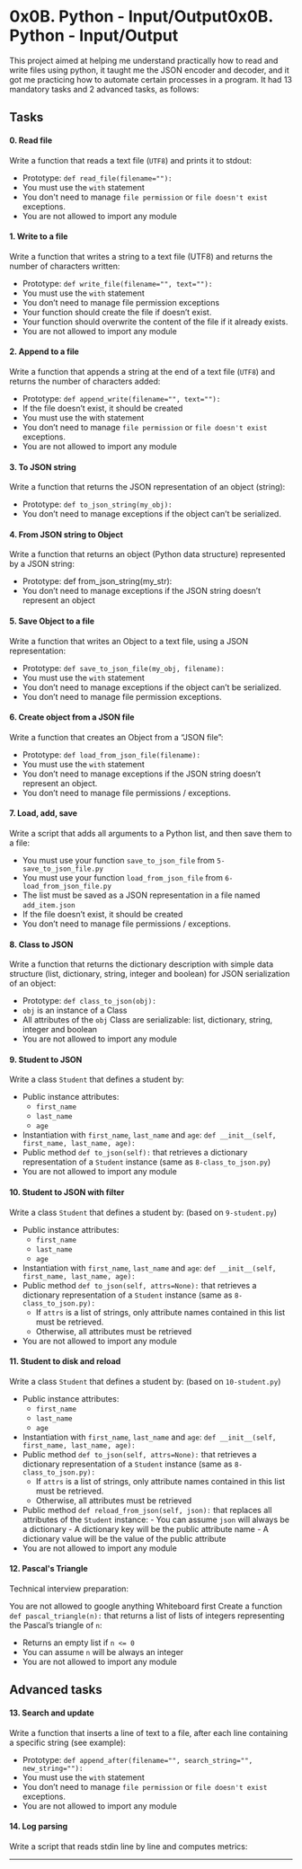 # 0x0B. Python - Input/Output0x0B. Python - Input/Output
This project aimed at helping me understand practically how to read and
write files using python, it taught me the JSON encoder and decoder, and it
got me practicing how to automate certain processes in a program. It had 13
mandatory tasks and 2 advanced tasks, as follows:

## Tasks
#### 0. Read file
Write a function that reads a text file (`UTF8`) and prints it to stdout:

- Prototype: `def read_file(filename=""):`
- You must use the `with` statement
- You don't need to manage `file permission` or `file doesn't exist` exceptions.
- You are not allowed to import any module

#### 1. Write to a file
Write a function that writes a string to a text file (UTF8) and returns the
number of characters written:

- Prototype: `def write_file(filename="", text=""):`
- You must use the `with` statement
- You don’t need to manage file permission exceptions
- Your function should create the file if doesn’t exist.
- Your function should overwrite the content of the file if it already exists.
- You are not allowed to import any module

#### 2. Append to a file
Write a function that appends a string at the end of a text file (`UTF8`)
and returns the number of characters added:

- Prototype: `def append_write(filename="", text=""):`
- If the file doesn’t exist, it should be created
- You must use the with statement
- You don’t need to manage `file permission` or `file doesn't exist`
exceptions.
- You are not allowed to import any module

#### 3. To JSON string
Write a function that returns the JSON representation of an object (string):
- Prototype: `def to_json_string(my_obj):`
- You don’t need to manage exceptions if the object can’t be serialized.

#### 4. From JSON string to Object
Write a function that returns an object (Python data structure) represented
by a JSON string:

- Prototype: def from_json_string(my_str):
- You don’t need to manage exceptions if the JSON string doesn’t represent
an object

#### 5. Save Object to a file
Write a function that writes an Object to a text file, using a JSON
representation:

- Prototype: `def save_to_json_file(my_obj, filename):`
- You must use the `with` statement
- You don’t need to manage exceptions if the object can’t be serialized.
- You don’t need to manage file permission exceptions.

#### 6. Create object from a JSON file
Write a function that creates an Object from a “JSON file”:

- Prototype: `def load_from_json_file(filename):`
- You must use the `with` statement
- You don’t need to manage exceptions if the JSON string doesn’t represent
an object.
- You don’t need to manage file permissions / exceptions.

#### 7. Load, add, save
Write a script that adds all arguments to a Python list, and then save them
to a file:

- You must use your function `save_to_json_file` from `5-save_to_json_file.py`
- You must use your function `load_from_json_file` from `6-load_from_json_file.py`
- The list must be saved as a JSON representation in a file named `add_item.json`
- If the file doesn’t exist, it should be created
- You don’t need to manage file permissions / exceptions.

#### 8. Class to JSON
Write a function that returns the dictionary description with simple data
structure (list, dictionary, string, integer and boolean) for JSON
serialization of an object:

- Prototype: `def class_to_json(obj):`
- `obj` is an instance of a Class
- All attributes of the `obj` Class are serializable: list, dictionary,
string, integer and boolean
- You are not allowed to import any module

#### 9. Student to JSON
Write a class `Student` that defines a student by:

- Public instance attributes:
  	 - `first_name`
	 - `last_name`
	 - `age`
- Instantiation with `first_name`, `last_name` and `age`:
`def __init__(self, first_name, last_name, age):`
- Public method `def to_json(self):` that retrieves a dictionary
representation of a `Student` instance (same as `8-class_to_json.py`)
- You are not allowed to import any module

#### 10. Student to JSON with filter
Write a class `Student` that defines a student by: (based on `9-student.py`)

- Public instance attributes:
  - `first_name`
  - `last_name`
  - `age`
- Instantiation with `first_name`, `last_name` and `age`:
`def __init__(self, first_name, last_name, age):`
- Public method `def to_json(self, attrs=None):` that retrieves a
dictionary representation of a `Student` instance (same as
`8-class_to_json.py):`
	- If `attrs` is a list of strings, only attribute names contained
	in this list must be retrieved.
	- Otherwise, all attributes must be retrieved
- You are not allowed to import any module

#### 11. Student to disk and reload
Write a class `Student` that defines a student by: (based on `10-student.py`)
- Public instance attributes:
  - `first_name`
  - `last_name`
  - `age`
- Instantiation with `first_name`, `last_name` and `age`:
`def __init__(self, first_name, last_name, age):`
- Public method `def to_json(self, attrs=None):` that retrieves a
dictionary representation of a `Student` instance (same as
`8-class_to_json.py):`
	- If `attrs` is a list of strings, only attribute names contained
	in this list must be retrieved.
	- Otherwise, all attributes must be retrieved
- Public method `def reload_from_json(self, json):` that replaces all
attributes of the `Student` instance:
	   - You can assume `json` will always be a dictionary
	   - A dictionary key will be the public attribute name
	   - A dictionary value will be the value of the public attribute
- You are not allowed to import any module

#### 12. Pascal's Triangle
Technical interview preparation:

You are not allowed to google anything
Whiteboard first
Create a function `def pascal_triangle(n):` that returns a list of lists of
integers representing the Pascal’s triangle of `n`:

- Returns an empty list if `n <= 0`
- You can assume `n` will be always an integer
- You are not allowed to import any module

## Advanced tasks
#### 13. Search and update
Write a function that inserts a line of text to a file, after each line
containing a specific string (see example):

- Prototype: `def append_after(filename="", search_string="", new_string=""):`
- You must use the `with` statement
- You don’t need to manage `file permission` or `file doesn't exist` exceptions.
- You are not allowed to import any module

#### 14. Log parsing
Write a script that reads stdin line by line and computes metrics:

---